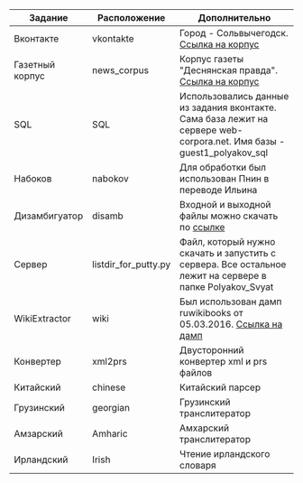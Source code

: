| Задание         | Расположение         | Дополнительно                                                                                                          |
|-----------------|----------------------|------------------------------------------------------------------------------------------------------------------------|
| Вконтакте       | vkontakte            | Город - Сольвычегодск. [Ссылка на корпус](https://yadi.sk/d/rMAKJYAIsFLc6)                                             |
| Газетный корпус | news_corpus          | Корпус газеты "Деснянская правда". [Ссылка на корпус](https://yadi.sk/d/ydDb0973p2e3Z)                                 |
| SQL             | SQL                  | Использовались данные из задания вконтакте. Сама база лежит на сервере web-corpora.net. Имя базы - guest1_polyakov_sql |
| Набоков         | nabokov              | Для обработки был использован Пнин в переводе Ильина                                                                   |
| Дизамбигуатор   | disamb               | Входной и выходной файлы можно скачать по [ссылке](https://yadi.sk/d/_fotARbzsSbLQ)                                    |
| Сервер          | listdir_for_putty.py | Файл, который нужно скачать и запустить с сервера. Все остальное лежит на сервере в папке Polyakov_Svyat               |
| WikiExtractor   | wiki                 | Был использован дамп ruwikibooks от 05.03.2016. [Ссылка на дамп](https://dumps.wikimedia.org/ruwikibooks/20160305/)    |
| Конвертер       | xml2prs              | Двусторонний конвертер xml и prs файлов                                                                                |
| Китайский       | chinese              | Китайский парсер                                                                                                       |
| Грузинский      | georgian             | Грузинский транслитератор                                                                                              |
| Амзарский       | Amharic              | Амхарский транслитератор                                                                                               |
| Ирландский      | Irish                | Чтение ирландского словаря                                                                                             |
